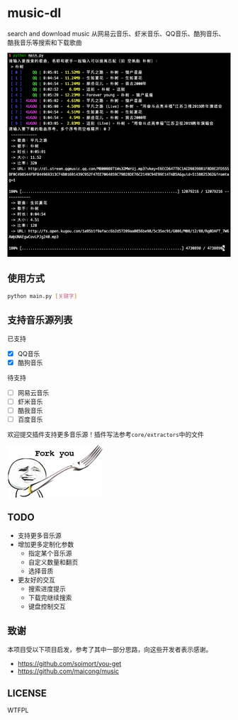 # music-dl
search and download music 从网易云音乐、虾米音乐、QQ音乐、酷狗音乐、酷我音乐等搜索和下载歌曲

![](./docs/preview.png)

## 使用方式
```bash
python main.py [关键字]
```

## 支持音乐源列表
已支持
- [x] QQ音乐
- [x] 酷狗音乐

待支持
- [ ] 网易云音乐
- [ ] 虾米音乐
- [ ] 酷我音乐
- [ ] 百度音乐

欢迎提交插件支持更多音乐源！插件写法参考`core/extractors`中的文件

![](./docs/fork.png)

## TODO
- 支持更多音乐源
- 增加更多定制化参数
    - 指定某个音乐源
    - 自定义数量和翻页
    - 选择音质
- 更友好的交互
    - 搜索进度提示
    - 下载完继续搜索
    - 键盘控制交互

## 致谢
本项目受以下项目启发，参考了其中一部分思路，向这些开发者表示感谢。
- <https://github.com/soimort/you-get>
- <https://github.com/maicong/music>

## LICENSE

WTFPL

